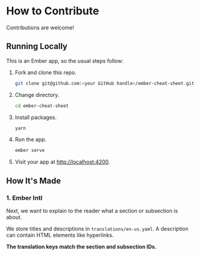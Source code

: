 # How to Contribute

Contributions are welcome!

## Running Locally

This is an Ember app, so the usual steps follow:

1. Fork and clone this repo.
    ```bash
    git clone git@github.com:<your GitHub handle>/ember-cheat-sheet.git
    ```
1. Change directory.
    ```bash
    cd ember-cheat-sheet
    ```
1. Install packages.
    ```bash
    yarn
    ```
1. Run the app.
    ```bash
    ember serve
    ```
1. Visit your app at [http://localhost:4200](http://localhost:4200).



## How It's Made

### 1. Ember Intl

Next, we want to explain to the reader what a section or subsection is about.

We store titles and descriptions in `translations/en-us.yaml`. A description can contain HTML elements like hyperlinks.

**The translation keys match the section and subsection IDs.**
